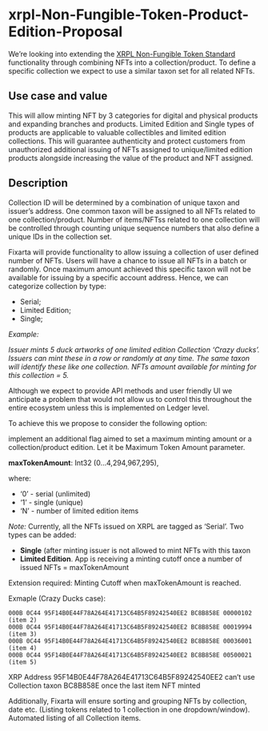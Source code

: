 # xrpl-Non-Fungible-Token-Product-Edition-Proposal

We’re looking into extending the [XRPL Non-Fungible Token Standard](https://github.com/XRPLF/XRPL-Standards/discussions/46) functionality through combining NFTs into a collection/product. To define a specific collection we expect to use a similar taxon set for all related NFTs.

## Use case and value
This will allow minting NFT by 3 categories for digital and physical products and expanding branches and products. Limited Edition and Single types of products are applicable to valuable collectibles and limited edition collections. This will guarantee authenticity and protect customers from unauthorized additional issuing of NFTs assigned to unique/limited edition products alongside increasing the value of the product and NFT assigned.

## Description

Collection ID will be determined by a combination of unique taxon and issuer’s address.
One common taxon will be assigned to all NFTs related to one collection/product.
Number of items/NFTss related to one collection will be controlled through counting unique sequence numbers that also define a unique IDs in the collection set.

Fixarta will provide functionality to allow issuing a collection of user defined number of NFTs.
Users will have a chance to issue all NFTs in a batch or randomly.
Once maximum amount achieved this specific taxon will not be available for issuing by a specific account address.
Hence, we can categorize collection by type:

 * Serial;
 * Limited Edition;
 * Single;

*Example:*

*Issuer mints 5 duck artworks of one limited edition Collection ‘Crazy ducks’.
Issuers can mint these in a row or randomly at any time.
The same taxon will identify these like one collection.
NFTs amount available for minting for this collection = 5.*

Although we expect to provide API methods and user friendly UI we anticipate a problem that would not allow us to control this throughout the entire ecosystem unless this is implemented on Ledger level.

To achieve this we propose to consider the following option:

implement an additional flag aimed to set a maximum minting amount or a collection/product edition. Let it be Maximum Token Amount parameter.

**maxTokenAmount**: Int32
(0…4,294,967,295),

where:
- ‘0’ - serial (unlimited)
- ‘1’ - single (unique)
- ‘N’ - number of limited edition items

*Note:* Currently, all the NFTs issued on XRPL are tagged as ‘Serial’.
Two types can be added:
 * **Single** (after minting issuer is not allowed to mint NFTs with this taxon
 * **Limited Edition**. App is receiving a minting cutoff once a number of issued NFTs = maxTokenAmount

Extension required:
Minting Cutoff when maxTokenAmount is reached.

Exmaple (Crazy Ducks case):

``` 000B 0C44 95F14B0E44F78A264E41713C64B5F89242540EE2 BC8B858E 00000001 (item 1)
000B 0C44 95F14B0E44F78A264E41713C64B5F89242540EE2 BC8B858E 00000102 (item 2)
000B 0C44 95F14B0E44F78A264E41713C64B5F89242540EE2 BC8B858E 00019994 (item 3)
000B 0C44 95F14B0E44F78A264E41713C64B5F89242540EE2 BC8B858E 00036001 (item 4)
000B 0C44 95F14B0E44F78A264E41713C64B5F89242540EE2 BC8B858E 00500021 (item 5)
 ```

 XRP Address 95F14B0E44F78A264E41713C64B5F89242540EE2 can’t use Collection taxon BC8B858E once the last item NFT minted

 Additionally, Fixarta will ensure sorting and grouping NFTs by collection, date etc.
 (Listing tokens related to 1 collection in one dropdown/window).
 Automated listing of all Collection items.
